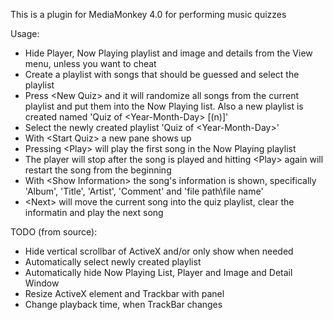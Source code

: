 This is a plugin for MediaMonkey 4.0 for performing music quizzes

Usage:
- Hide Player, Now Playing playlist and image and details from the View menu, unless you want to cheat
- Create a playlist with songs that should be guessed and select the playlist
- Press \<New Quiz\> and it will randomize all songs from the current playlist and put them into the Now Playing list. Also a new playlist is created named 'Quiz of \<Year-Month-Day\> [(n)]'
- Select the newly created playlist 'Quiz of \<Year-Month-Day\>' 
- With \<Start Quiz\> a new pane shows up
- Pressing \<Play\> will play the first song in the Now Playing playlist
- The player will stop after the song is played and hitting \<Play\> again will restart the song from the beginning
- With \<Show Information\> the song's information is shown, specifically 'Album', 'Title', 'Artist', 'Comment' and 'file path\file name'
- \<Next\> will move the current song into the quiz playlist, clear the informatin and play the next song

TODO (from source):
- Hide vertical scrollbar of ActiveX and/or only show when needed
- Automatically select newly created playlist
- Automatically hide Now Playing List, Player and Image and Detail Window
- Resize ActiveX element and Trackbar with panel
- Change playback time, when TrackBar changes
